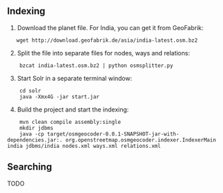 Indexing
--------
1. Download the planet file. For India, you can get it from GeoFabrik:
```
   wget http://download.geofabrik.de/asia/india-latest.osm.bz2
```
2. Split the file into separate files for nodes, ways and relations:
```
    bzcat india-latest.osm.bz2 | python osmsplitter.py
```
3. Start Solr in a separate terminal window:
```
    cd solr
    java -Xmx4G -jar start.jar
```
4. Build the project and start the indexing:
```
    mvn clean compile assembly:single
    mkdir jdbms
    java -cp target/osmgeocoder-0.0.1-SNAPSHOT-jar-with-dependencies.jar:. org.openstreetmap.osmgeocoder.indexer.IndexerMain india jdbms/india nodes.xml ways.xml relations.xml 
```
Searching
---------

TODO
